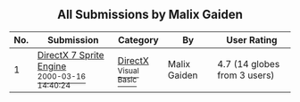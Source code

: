 ﻿<div align="center">

## All Submissions by Malix Gaiden

</div>

No.  | Submission | Category | By   | User Rating
---- | ---------- | -------- | ---- | -----------
1 | [DirectX 7 Sprite Engine<br /><sup>2000-03-16 14:40:24</sup>](https://github.com/Planet-Source-Code/malix-gaiden-directx-7-sprite-engine__1-6634) | [DirectX<br /><sup>Visual Basic</sup>](../ByCategory/directx__1-44.md) | Malix Gaiden | 4.7 (14 globes from 3 users)
